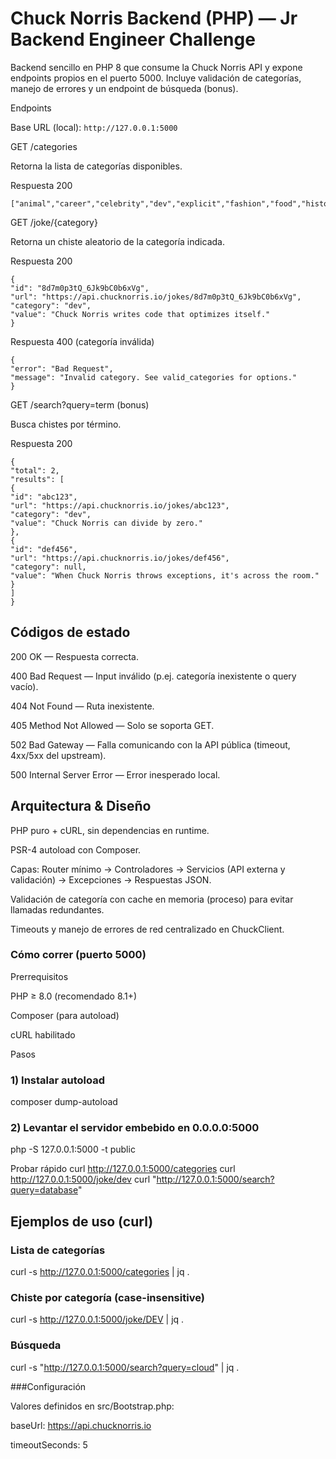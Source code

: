 # Chuck Norris Backend (PHP) — Jr Backend Engineer Challenge

Backend sencillo en PHP 8 que consume la Chuck Norris API y expone endpoints propios en el puerto 5000. Incluye validación de categorías, manejo de errores y un endpoint de búsqueda (bonus).

Endpoints

Base URL (local): `http://127.0.0.1:5000`

GET /categories

Retorna la lista de categorías disponibles.

Respuesta 200

```
["animal","career","celebrity","dev","explicit","fashion","food","history","money","movie","music","political","religion","science","sport","travel"]
```

GET /joke/{category}

Retorna un chiste aleatorio de la categoría indicada.

Respuesta 200

```
{
"id": "8d7m0p3tQ_6Jk9bC0b6xVg",
"url": "https://api.chucknorris.io/jokes/8d7m0p3tQ_6Jk9bC0b6xVg",
"category": "dev",
"value": "Chuck Norris writes code that optimizes itself."
}
```

Respuesta 400 (categoría inválida)

```
{
"error": "Bad Request",
"message": "Invalid category. See valid_categories for options."
}
```

GET /search?query=term (bonus)

Busca chistes por término.

Respuesta 200

```
{
"total": 2,
"results": [
{
"id": "abc123",
"url": "https://api.chucknorris.io/jokes/abc123",
"category": "dev",
"value": "Chuck Norris can divide by zero."
},
{
"id": "def456",
"url": "https://api.chucknorris.io/jokes/def456",
"category": null,
"value": "When Chuck Norris throws exceptions, it's across the room."
}
]
}
```

## Códigos de estado

200 OK — Respuesta correcta.

400 Bad Request — Input inválido (p.ej. categoría inexistente o query vacío).

404 Not Found — Ruta inexistente.

405 Method Not Allowed — Solo se soporta GET.

502 Bad Gateway — Falla comunicando con la API pública (timeout, 4xx/5xx del upstream).

500 Internal Server Error — Error inesperado local.

## Arquitectura & Diseño

PHP puro + cURL, sin dependencias en runtime.

PSR-4 autoload con Composer.

Capas: Router mínimo → Controladores → Servicios (API externa y validación) → Excepciones → Respuestas JSON.

Validación de categoría con cache en memoria (proceso) para evitar llamadas redundantes.

Timeouts y manejo de errores de red centralizado en ChuckClient.

### Cómo correr (puerto 5000)

Prerrequisitos

PHP ≥ 8.0 (recomendado 8.1+)

Composer (para autoload)

cURL habilitado

Pasos

### 1) Instalar autoload

composer dump-autoload

### 2) Levantar el servidor embebido en 0.0.0.0:5000

php -S 127.0.0.1:5000 -t public

Probar rápido
curl http://127.0.0.1:5000/categories
curl http://127.0.0.1:5000/joke/dev
curl "http://127.0.0.1:5000/search?query=database"

## Ejemplos de uso (curl)

### Lista de categorías

curl -s http://127.0.0.1:5000/categories | jq .

### Chiste por categoría (case-insensitive)

curl -s http://127.0.0.1:5000/joke/DEV | jq .

### Búsqueda

curl -s "http://127.0.0.1:5000/search?query=cloud" | jq .

###Configuración

Valores definidos en src/Bootstrap.php:

baseUrl: https://api.chucknorris.io

timeoutSeconds: 5
